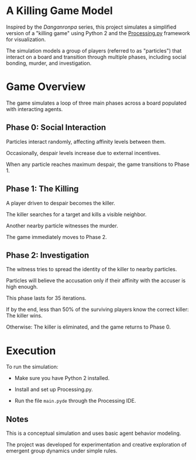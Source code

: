 # A Killing Game Model

Inspired by the _Danganronpa_ series, this project simulates a simplified version of a "killing game" using Python 2 and the [Processing.py](https://py.processing.org/) framework for visualization.

The simulation models a group of players (referred to as "particles") that interact on a board and transition through multiple phases, including social bonding, murder, and investigation.

# Game Overview

The game simulates a loop of three main phases across a board populated with interacting agents.

## Phase 0: Social Interaction

Particles interact randomly, affecting affinity levels between them.

Occasionally, despair levels increase due to external incentives.

When any particle reaches maximum despair, the game transitions to Phase 1.

## Phase 1: The Killing

A player driven to despair becomes the killer.

The killer searches for a target and kills a visible neighbor.

Another nearby particle witnesses the murder.

The game immediately moves to Phase 2.

## Phase 2: Investigation

The witness tries to spread the identity of the killer to nearby particles.

Particles will believe the accusation only if their affinity with the accuser is high enough.

This phase lasts for 35 iterations.

If by the end, less than 50% of the surviving players know the correct killer: The killer wins.

Otherwise: The killer is eliminated, and the game returns to Phase 0.

# Execution

To run the simulation:

* Make sure you have Python 2 installed.

* Install and set up Processing.py.

* Run the file `main.pyde` through the Processing IDE.

## Notes

This is a conceptual simulation and uses basic agent behavior modeling.

The project was developed for experimentation and creative exploration of emergent group dynamics under simple rules.

